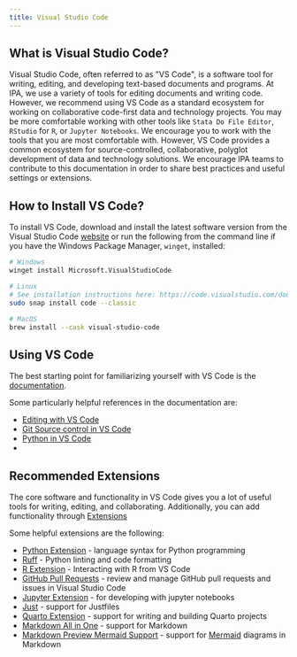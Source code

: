 ```yaml
---
title: Visual Studio Code
---
```


## What is Visual Studio Code?

Visual Studio Code, often referred to as "VS Code", is a software tool for writing,
editing, and developing text-based documents and programs. At IPA, we use a variety of
tools for editing documents and writing code. However, we recommend using VS Code as a
standard ecosystem for working on collaborative code-first data and technology projects.
You may be more comfortable working with other tools like `Stata Do File Editor`,
`RStudio` for `R`, or `Jupyter Notebooks`. We encourage you to work with the tools that
you are most comfortable with. However, VS Code provides a common ecosystem for
source-controlled, collaborative, polyglot development of data and technology solutions.
We encourage IPA teams to contribute to this documentation in order to share best
practices and useful settings or extensions.

## How to Install VS Code?

To install VS Code, download and install the latest software version from the Visual
Studio Code [website](https://code.visualstudio.com/) or run the following from the
command line if you have the Windows Package Manager, `winget`, installed:

```bash
# Windows
winget install Microsoft.VisualStudioCode

# Linux
# See installation instructions here: https://code.visualstudio.com/docs/setup/linux
sudo snap install code --classic

# MacOS
brew install --cask visual-studio-code
```

## Using VS Code

The best starting point for familiarizing yourself with VS Code is the
[documentation](https://code.visualstudio.com/docs).

Some particularly helpful references in the documentation are:

- [Editing with VS Code](https://code.visualstudio.com/docs/editor/codebasics)
- [Git Source control in VS Code](https://code.visualstudio.com/docs/sourcecontrol/overview)
- [Python in VS Code](https://code.visualstudio.com/docs/python/python-quick-start)
-

## Recommended Extensions

The core software and functionality in VS Code gives you a lot of useful tools for
writing, editing, and collaborating. Additionally, you can add functionality through
[Extensions](https://code.visualstudio.com/docs/editor/extension-marketplace)

Some helpful extensions are the following:

- [Python Extension](https://marketplace.visualstudio.com/items?itemName=ms-python.python)
  \- language syntax for Python programming
- [Ruff](https://marketplace.visualstudio.com/items?itemName=charliermarsh.ruff) -
  Python linting and code formatting
- [R Extension](https://marketplace.visualstudio.com/items?itemName=REditorSupport.r) -
  Interacting with R from VS Code
- [GitHub Pull Requests](https://marketplace.visualstudio.com/items?itemName=GitHub.vscode-pull-request-github)
  \- review and manage GitHub pull requests and issues in Visual Studio Code
- [Jupyter Extension](https://marketplace.visualstudio.com/items?itemName=ms-toolsai.jupyter)
  \- for developing with jupyter notebooks
- [Just](https://marketplace.visualstudio.com/items?itemName=nefrob.vscode-just-syntax)
  \- support for Justfiles
- [Quarto Extension](https://marketplace.visualstudio.com/items?itemName=quarto.quarto)
  \- support for writing and building Quarto projects
- [Markdown All in One](https://marketplace.visualstudio.com/items?itemName=yzhang.markdown-all-in-one)
  \- support for Markdown
- [Markdown Preview Mermaid Support](https://marketplace.visualstudio.com/items?itemName=bierner.markdown-mermaid)
  \- support for [Mermaid](https://mermaid.js.org/intro/) diagrams in Markdown
